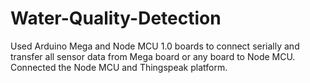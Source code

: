 # Water-Quality-Detection
Used Arduino Mega and Node MCU 1.0 boards to connect serially and transfer all sensor data from Mega board or any board to Node MCU.
Connected the Node MCU and Thingspeak platform.
